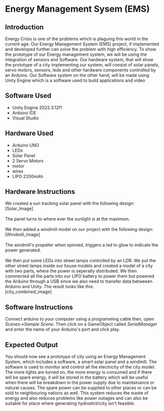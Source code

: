 <h1><b>Energy Management Sysem (EMS)</b></h1>
<h2><b>Introduction</b></h2>
Energy Crisis is one of the problems which is plaguing this world in the current age. Our Energy Management System (EMS) project, if implemented and developed further can solve the problem with high efficiency.
To show the prototype of our Energy management system, we will be using the integration of sensors and Software. Our hardware system, that will show the prototype of a city implementing our system, will consist of solar panels, servo motors, sensors, leds and other hardware components controlled by an Arduino. Our Software system on the other hand, will be made using Unity Engine which is a software used to build applications and video 
<h2><b>Software Used</b></h2>
<ul>
        <li>Unity Engine 2022.3.12f1</li>
        <li>Arduino IDE</li>
        <li>Visual Studio</li>
</ul>
<h2><b>Hardware Used</b></h2>
<ul>
        <li>Arduino UNO</li>
        <li>LEDs</li>
        <li>Solar Panel</li>
        <li>2 Servo Motors</li>
        <li>motor</li>
        <li>wires</li>
        <li>LIPO 2200mAh</li>
</ul>
<h2><b>Hardware Instructions</b></h2>
We created a sun tracking solar panel with the following design:<BR>
[Solar_Image]<BR><BR>
The panel turns to where ever the sunlight is at the maximum.
<BR><BR>
We then added a windmill model on our project with the following design:<BR>
[Windmill_Image]<BR><BR>
The windmill's propeller when spinned, triggers a led to glow to indicate the power generated.
<BR><BR>
We then put some LEDs into street lamps controlled by an LDR. We put the other street lamps inside our house models and created a model of a city with two parts, where the power is seperatly distributed. We then connnected all the parts into our LIPO battery to power them but powered the Arduino through a USB since we also need to transfer data betweeen Arduino and Unity. The result looks like this:<BR>
[city_combined_image]

<h2><b>Software Instructions</b></h2>
Connect arduino to your computer using a programming cable then, open <I>Scenes->Sample Scene</I>. Then click on a GameObject called <I>SerialManager</I> and enter the name of your Arduino's port and click play.

<h2><b>Expected Output</b></h2>
You should now see a prototype of city using an Energy Management System, which includes a software, a smart solar panel and a windmill. The software is used to monitor and control all the electricity of the city model. The more lights are turned on, the more energy is consumed and if there will be spare energy, it will be stored in the battery which will be useful when there will be breakdown in the power supply due to maintainance or natural causes. The spare power can be supplied to other places or can be sold to neighbouring nations as well. This system reduces the waste of energy and also reduces problems like power outages and can also be suitable for place where generating hydroelctricity isn't feasible.
